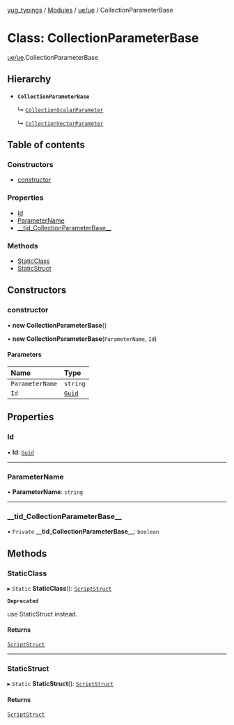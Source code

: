 [yug_typings](../README.md) / [Modules](../modules.md) / [ue/ue](../modules/ue_ue.md) / CollectionParameterBase

# Class: CollectionParameterBase

[ue/ue](../modules/ue_ue.md).CollectionParameterBase

## Hierarchy

- **`CollectionParameterBase`**

  ↳ [`CollectionScalarParameter`](ue_ue.CollectionScalarParameter.md)

  ↳ [`CollectionVectorParameter`](ue_ue.CollectionVectorParameter.md)

## Table of contents

### Constructors

- [constructor](ue_ue.CollectionParameterBase.md#constructor)

### Properties

- [Id](ue_ue.CollectionParameterBase.md#id)
- [ParameterName](ue_ue.CollectionParameterBase.md#parametername)
- [\_\_tid\_CollectionParameterBase\_\_](ue_ue.CollectionParameterBase.md#__tid_collectionparameterbase__)

### Methods

- [StaticClass](ue_ue.CollectionParameterBase.md#staticclass)
- [StaticStruct](ue_ue.CollectionParameterBase.md#staticstruct)

## Constructors

### constructor

• **new CollectionParameterBase**()

• **new CollectionParameterBase**(`ParameterName`, `Id`)

#### Parameters

| Name | Type |
| :------ | :------ |
| `ParameterName` | `string` |
| `Id` | [`Guid`](ue_ue_s.Guid.md) |

## Properties

### Id

• **Id**: [`Guid`](ue_ue_s.Guid.md)

___

### ParameterName

• **ParameterName**: `string`

___

### \_\_tid\_CollectionParameterBase\_\_

• `Private` **\_\_tid\_CollectionParameterBase\_\_**: `boolean`

## Methods

### StaticClass

▸ `Static` **StaticClass**(): [`ScriptStruct`](ue_ue.ScriptStruct.md)

**`Deprecated`**

use StaticStruct instead.

#### Returns

[`ScriptStruct`](ue_ue.ScriptStruct.md)

___

### StaticStruct

▸ `Static` **StaticStruct**(): [`ScriptStruct`](ue_ue.ScriptStruct.md)

#### Returns

[`ScriptStruct`](ue_ue.ScriptStruct.md)
